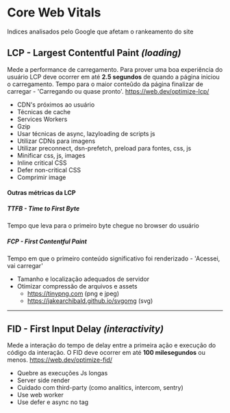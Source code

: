# Core Web Vitals
Indices analisados pelo Google que afetam o rankeamento do site

## LCP - Largest Contentful Paint *(loading)*
Mede a performance de carregamento. Para prover uma boa experiência do usuário LCP deve ocorrer em até **2.5 segundos** de quando a página iniciou o carregamento. Tempo para o maior conteûdo da página finalizar de carregar - 'Carregando ou quase pronto'. 
https://web.dev/optimize-lcp/
- CDN's próximos ao usuário
- Técnicas de cache
- Services Workers 
- Gzip
- Usar técnicas de async, lazyloading de scripts js
- Utilizar CDNs para imagens
- Utilizar preconnect, dsn-prefetch, preload para fontes, css, js
- Minificar css, js, images
- Inline critical CSS
- Defer non-critical CSS
- Comprimir image

#### Outras métricas da LCP

##### TTFB - Time to First Byte
Tempo que leva para o primeiro byte chegue no browser do usuário

##### FCP - First Contentful Paint
Tempo em que o primeiro conteúdo significativo foi renderizado - 'Acessei, vai carregar'
- Tamanho e localização adequados de servidor
- Otimizar compressão de arquivos e assets
	- https://tinypng.com (png e jpeg)
	- https://jakearchibald.github.io/svgomg (svg)

---

## FID - First Input Delay *(interactivity)*
Mede a interação do tempo de delay entre a primeira ação e execução do código da interação. O FID deve ocorrer em até **100 milesegundos** ou menos.
https://web.dev/optimize-fid/
- Quebre as execuções Js longas
- Server side render
- Cuidado com third-party (como analitics, intercom, sentry)
- Use web worker
- Use defer e async no tag <script />

#### Outras métricas do FID

##### TBT - Total Blocking Time
E usado quando não é possível medir a interação do usuário FID, então essa metrica é utilizada como uma alternativa. A Soma de períodos entre FCP e tempo de interação

##### TTI - Time to Interactive
Mede o tempo desde o início do carregamento da página até o carregamento de seus principais sub-recursos e é capaz de responder de forma confiável á entrada do usuário rapidamente

---

## CLS - Commulative Layout Shift *(visual stability)*
Mede a estabilidade visual. Calcula soma de movimento de elementos visíveis - 'Estabilidade Visual'. Páginas devem manter um CLS de até **0.1** ou menos
https://web.dev/optimize-cls/
- Usar tamanhos específicos de elementos 
-  Imagens com dimensões fixas
- Ads, embeds e iframes com tamanhos definidos
- Não quebra responsivo

# Ferramentas para verificar performance
- DevTools 
-  https://web.dev/measure
-  https://developers.google.com/speed/pagespeed/insights
-  https://support.google.com/webmasters/answer/9205520
- [New Relic](https://newrelic.com/)
- Crux Compare
- [webpagetest.org](http://webpagetest.org)
- [performancebudget.io](http://performancebudget.io)